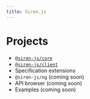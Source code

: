 ```yaml
---
title: Siren.js
---
```


# Projects

- [`@siren-js/core`](https://siren-js.github.io/core)
- [`@siren-js/client`](https://siren-js.github.io/client)
- Specification extensions
- `@siren-js/ng` (coming soon)
- API browser (coming soon)
- Examples (coming soon)

